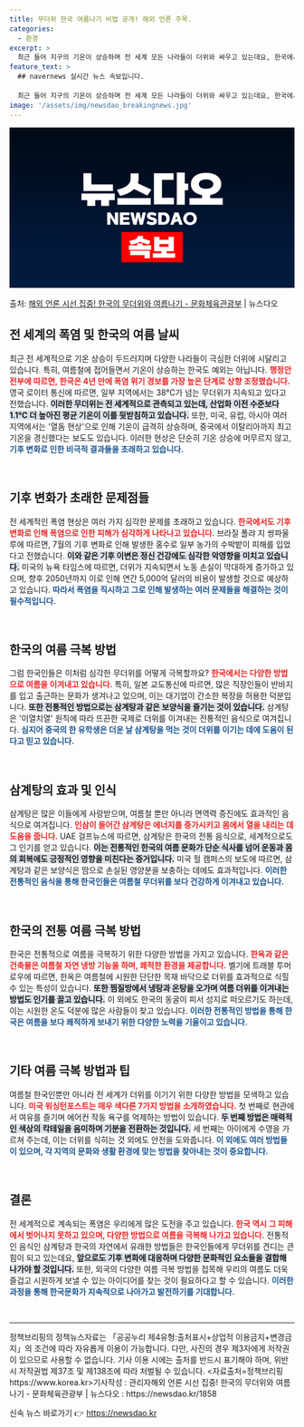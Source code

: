 ```yaml
---
title: 무더위 한국 여름나기 비법 공개! 해외 언론 주목.
categories:
  - 환경
excerpt: >
  최근 들어 지구의 기온이 상승하며 전 세계 모든 나라들이 더위와 싸우고 있는데요, 한국에서는 어떤지 외신과 …
feature_text: >
  ## navernews 실시간 뉴스 속보입니다.

  최근 들어 지구의 기온이 상승하며 전 세계 모든 나라들이 더위와 싸우고 있는데요, 한국에서는 어떤지 외신과 …
image: '/assets/img/newsdao_breakingnews.jpg'
---
```


![뉴스다오 속보](/assets/img/newsdao_breakingnews.jpg)

<p>출처: <a href="https://newsdao.kr/1858" rel="dofollow">해외 언론 시선 집중! 한국의 무더위와 여름나기 - 문화체육관광부</a> | 뉴스다오</p>

<h2 data-ke-size="size26">전 세계의 폭염 및 한국의 여름 날씨</h2>

<p data-ke-size="size16">최근 전 세계적으로 기온 상승이 두드러지며 다양한 나라들이 극심한 더위에 시달리고 있습니다. 특히, 여름철에 접어들면서 기온이 상승하는 한국도 예외는 아닙니다. <b><span style="color: #ee2323;">행정안전부에 따르면, 한국은 4년 만에 폭염 위기 경보를 가장 높은 단계로 상향 조정했습니다.</span></b> 영국 로이터 통신에 따르면, 일부 지역에서는 38℃가 넘는 무더위가 지속되고 있다고 전했습니다. <b><span style="background-color: #21538527;">이러한 무더위는 전 세계적으로 관측되고 있는데, 산업화 이전 수준보다 1.1℃ 더 높아진 평균 기온이 이를 뒷받침하고 있습니다.</span></b> 또한, 미국, 유럽, 아시아 여러 지역에서는 '열돔 현상'으로 인해 기온이 급격히 상승하며, 중국에서 이탈리아까지 최고 기온을 경신했다는 보도도 있습니다. 이러한 현상은 단순히 기온 상승에 머무르지 않고, <b><span style="color: #1a5490;">기후 변화로 인한 비극적 결과들을 초래하고 있습니다.</span></b></p>

<p data-ke-size="size16">&nbsp;</p>

<h2 data-ke-size="size26">기후 변화가 초래한 문제점들</h2>

<p data-ke-size="size16">전 세계적인 폭염 현상은 여러 가지 심각한 문제를 초래하고 있습니다. <b><span style="color: #ee2323;">한국에서도 기후 변화로 인해 폭염으로 인한 피해가 심각하게 나타나고 있습니다.</span></b> 브라질 폴랴 지 쌍파울루에 따르면, 7월의 기후 변화로 인해 발생한 홍수로 일부 농가의 수박밭이 피해를 입었다고 전했습니다. <b><span style="background-color: #21538527;">이와 같은 기후 이변은 정신 건강에도 심각한 악영향을 미치고 있습니다.</span></b> 미국의 뉴욕 타임스에 따르면, 더위가 지속되면서 노동 손실이 막대하게 증가하고 있으며, 향후 2050년까지 이로 인해 연간 5,000억 달러의 비용이 발생할 것으로 예상하고 있습니다. <b><span style="color: #1a5490;">따라서 폭염을 직시하고 그로 인해 발생하는 여러 문제들을 해결하는 것이 필수적입니다.</span></b></p>

<p data-ke-size="size16">&nbsp;</p>

<h2 data-ke-size="size26">한국의 여름 극복 방법</h2>

<p data-ke-size="size16">그럼 한국인들은 이처럼 심각한 무더위를 어떻게 극복할까요? <b><span style="color: #ee2323;">한국에서는 다양한 방법으로 여름을 이겨내고 있습니다.</span></b> 특히, 일본 교도통신에 따르면, 많은 직장인들이 반바지를 입고 출근하는 문화가 생겨나고 있으며, 이는 대기업이 간소한 복장을 허용한 덕분입니다. <b><span style="background-color: #21538527;">또한 전통적인 방법으로는 삼계탕과 같은 보양식을 즐기는 것이 있습니다.</span></b> 삼계탕은 '이열치열' 원칙에 따라 뜨끈한 국제로 더위를 이겨내는 전통적인 음식으로 여겨집니다. <b><span style="color: #1a5490;">심지어 중국의 한 유학생은 더운 날 삼계탕을 먹는 것이 더위를 이기는 데에 도움이 된다고 믿고 있습니다.</span></b></p>

<p data-ke-size="size16">&nbsp;</p>

<h2 data-ke-size="size26">삼계탕의 효과 및 인식</h2>

<p data-ke-size="size16">삼계탕은 많은 이들에게 사랑받으며, 여름철 뿐만 아니라 면역력 증진에도 효과적인 음식으로 여겨집니다. <b><span style="color: #ee2323;">인삼이 들어간 삼계탕은 에너지를 증가시키고 몸에서 열을 내리는 데 도움을 줍니다.</span></b> UAE 걸프뉴스에 따르면, 삼계탕은 한국의 전통 음식으로, 세계적으로도 그 인기를 얻고 있습니다. <b><span style="background-color: #21538527;">이는 전통적인 한국의 여름 문화가 단순 식사를 넘어 운동과 몸의 회복에도 긍정적인 영향을 미친다는 증거입니다.</span></b> 미국 헐 캠퍼스의 보도에 따르면, 삼계탕과 같은 보양식은 땀으로 손실된 영양분을 보충하는 데에도 효과적입니다. <b><span style="color: #1a5490;">이러한 전통적인 음식을 통해 한국인들은 여름철 무더위를 보다 건강하게 이겨내고 있습니다.</span></b></p>

<p data-ke-size="size16">&nbsp;</p>

<h2 data-ke-size="size26">한국의 전통 여름 극복 방법</h2>

<p data-ke-size="size16">한국은 전통적으로 여름을 극복하기 위한 다양한 방법을 가지고 있습니다. <b><span style="color: #ee2323;">한옥과 같은 건축물은 여름철 자연 냉방 기능을 하며, 쾌적한 환경을 제공합니다.</span></b> 벨기에 트래블 투머로우에 따르면, 한옥은 여름철에 시원한 단단한 목재 바닥으로 더위를 효과적으로 식힐 수 있는 특성이 있습니다. <b><span style="background-color: #21538527;">또한 찜질방에서 냉탕과 온탕을 오가며 여름 더위를 이겨내는 방법도 인기를 끌고 있습니다.</span></b> 이 외에도 한국의 동굴이 피서 성지로 떠오르기도 하는데, 이는 시원한 온도 덕분에 많은 사람들이 찾고 있습니다. <b><span style="color: #1a5490;">이러한 전통적인 방법을 통해 한국은 여름을 보다 쾌적하게 보내기 위한 다양한 노력을 기울이고 있습니다.</span></b></p>

<p data-ke-size="size16">&nbsp;</p>

<h2 data-ke-size="size26">기타 여름 극복 방법과 팁</h2>

<p data-ke-size="size16">여름철 한국인뿐만 아니라 전 세계가 더위를 이기기 위한 다양한 방법을 모색하고 있습니다. <b><span style="color: #ee2323;">미국 워싱턴포스트는 매우 색다른 7가지 방법을 소개하였습니다.</span></b> 첫 번째로 현관에서 여유를 즐기며 에어컨 작동 욕구를 억제하는 방법이 있습니다. <b><span style="background-color: #21538527;">두 번째 방법은 매력적인 색상의 칵테일을 음미하며 기분을 전환하는 것입니다.</span></b> 세 번째는 아이에게 수영을 가르쳐 주는데, 이는 더위를 식히는 것 외에도 안전을 도와줍니다. <b><span style="color: #1a5490;">이 외에도 여러 방법들이 있으며, 각 지역의 문화와 생활 환경에 맞는 방법을 찾아내는 것이 중요합니다.</span></b></p>

<p data-ke-size="size16">&nbsp;</p>

<h2 data-ke-size="size26">결론</h2>

<p data-ke-size="size16">전 세계적으로 계속되는 폭염은 우리에게 많은 도전을 주고 있습니다. <b><span style="color: #ee2323;">한국 역시 그 피해에서 벗어나지 못하고 있으며, 다양한 방법으로 여름을 극복해 나가고 있습니다.</span></b> 전통적인 음식인 삼계탕과 한국의 자연에서 유래한 방법들은 한국인들에게 무더위를 견디는 큰 힘이 되고 있는데요, <b><span style="background-color: #21538527;">앞으로도 기후 변화에 대응하며 다양한 문화적인 요소들을 결합해 나가야 할 것입니다.</span></b> 또한, 외국의 다양한 여름 극복 방법을 접목해 우리의 여름도 더욱 즐겁고 시원하게 보낼 수 있는 아이디어를 찾는 것이 필요하다고 할 수 있습니다. <b><span style="color: #1a5490;">이러한 과정을 통해 한국문화가 지속적으로 나아가고 발전하기를 기대합니다.</span></b></p>

<p data-ke-size="size16">&nbsp;</p>

<hr>

<p data-ke-size="size16">정책브리핑의 정책뉴스자료는 「공공누리 제4유형:출처표시+상업적 이용금지+변경금지」의 조건에 따라 자유롭게 이용이 가능합니다. 다만, 사진의 경우 제3자에게 저작권이 있으므로 사용할 수 없습니다. 기사 이용 시에는 출처를 반드시 표기해야 하며, 위반 시 저작권법 제37조 및 제138조에 따라 처벌될 수 있습니다. <자료출처=정책브리핑 https://www.korea.kr>기사작성 : 관리자해외 언론 시선 집중! 한국의 무더위와 여름나기 - 문화체육관광부 | 뉴스다오  : https://newsdao.kr/1858</p> 

신속 뉴스 바로가기 👉 <a href="https://newsdao.kr" rel="dofollow">https://newsdao.kr</a>


